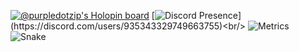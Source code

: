 [![@purpledotzip's Holopin board](https://holopin.me/purpledotzip)](https://holopin.io/@purpledotzip)
[![Discord Presence](https://lanyard.cnrad.dev/api/756543895009099916?theme=dark&bg=434c5e&animated=true&hideDiscrim=true&borderRadius=30px&idleMessage=Probably%20doing%20something%20else...)](https://discord.com/users/935343329749663755)<br/>
![Metrics](https://raw.githubusercontent.com/PurpleDotZIP/PurpleZIP/main/github-metrics.svg)
![Snake](https://raw.githubusercontent.com/PurpleDotZIP/PurpleZIP/output/github-contribution-grid-snake-dark.svg)
